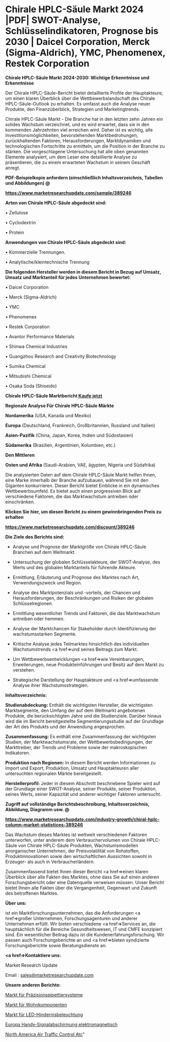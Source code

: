 # Chirale HPLC-Säule Markt 2024 |PDF| SWOT-Analyse, Schlüsselindikatoren, Prognose bis 2030 | Daicel Corporation, Merck (Sigma-Aldrich), YMC, Phenomenex, Restek Corporation

<strong>Chirale HPLC-Säule Markt 2024-2030: Wichtige Erkenntnisse und Erkenntnisse</strong>

Der Chirale HPLC-Säule-Bericht bietet detaillierte Profile der Hauptakteure, um einen klaren Überblick über die Wettbewerbslandschaft des Chirale HPLC-Säule-Outlook zu erhalten. Es umfasst auch die Analyse neuer Produkte, den Finanzüberblick, Strategien und Marketingtrends.

Chirale HPLC-Säule Markt - Die Branche hat in den letzten zehn Jahren ein solides Wachstum verzeichnet, und es wird erwartet, dass sie in den kommenden Jahrzehnten viel erreichen wird. Daher ist es wichtig, alle Investitionsmöglichkeiten, bevorstehenden Marktbedrohungen, zurückhaltenden Faktoren, Herausforderungen, Marktdynamiken und technologischen Fortschritte zu ermitteln, um die Position in der Branche zu stärken. Die vorgeschlagene Untersuchung hat alle oben genannten Elemente analysiert, um dem Leser eine detaillierte Analyse zu präsentieren, die zu einem erwarteten Wachstum in seinem Geschäft anregt.



<strong><b>PDF-Beispielkopie anfordern (einschließlich Inhaltsverzeichnis, Tabellen und Abbildungen) @ </b></strong>

<strong><a href=https://www.marketresearchupdate.com/sample/389246>

<strong>https://www.marketresearchupdate.com/sample/389246</u></a></strong></strong>



<strong>Arten von Chirale HPLC-Säule abgedeckt sind:</strong>

• Zellulose

• Cyclodextrin

• Protein



<strong>Anwendungen von Chirale HPLC-Säule abgedeckt sind:</strong>

• Kommerzielle Trennungen.

• Analytische/kleintechnische Trennung



<strong>Die folgenden Hersteller werden in diesem Bericht in Bezug auf Umsatz, Umsatz und Marktanteil für jedes Unternehmen bewertet:</strong>

• Daicel Corporation

• Merck (Sigma-Aldrich)

• YMC

• Phenomenex

• Restek Corporation

• Avantor Performance Materials

• Shinwa Chemical Industries

• Guangzhou Research and Creativity Biotechnology

• Sumika Chemical

• Mitsubishi Chemical

• Osaka Soda (Shiseido)



<strong>Chirale HPLC-Säule Marktbericht <a href=https://www.marketresearchupdate.com/buynow/389246>Kaufe jetzt</a></strong>



<strong>Regionale Analyse Für Chirale HPLC-Säule Märkte</strong>



<strong>Nordamerika</strong> (USA, Kanada und Mexiko)



<strong>Europa</strong> (Deutschland, Frankreich, Großbritannien, Russland und Italien)



<strong>Asien-Pazifik</strong> (China, Japan, Korea, Indien und Südostasien)



<strong>Südamerika</strong> (Brasilien, Argentinien, Kolumbien, etc.)



<strong>Den Mittleren</strong> 

<strong>Osten und Afrika</strong> (Saudi-Arabien, VAE, ägypten, Nigeria und Südafrika)

Die analysierten Daten auf dem Chirale HPLC-Säule Markt helfen Ihnen, eine Marke innerhalb der Branche aufzubauen, während Sie mit den Giganten konkurrieren. Dieser Bericht bietet Einblicke in ein dynamisches Wettbewerbsumfeld. Es bietet auch einen progressiven Blick auf verschiedene Faktoren, die das Marktwachstum antreiben oder einschränken.



<strong>Klicken Sie hier, um diesen Bericht zu einem gewinnbringenden Preis zu erhalten
</strong>

<strong><a href=https://www.marketresearchupdate.com/discount/389246>https://www.marketresearchupdate.com/discount/389246</b></u></strong></a>



<strong>Die Ziele des Berichts sind:</strong>

- Analyse und Prognose der Marktgröße von Chirale HPLC-Säule Branchen auf dem Weltmarkt.

- Untersuchung der globalen Schlüsselakteure, der SWOT-Analyse, des Werts und des globalen Marktanteils für führende Akteure.

- Ermittlung, Erläuterung und Prognose des Marktes nach Art, Verwendungszweck und Region.

- Analyse des Marktpotenzials und -vorteils, der Chancen und Herausforderungen, der Beschränkungen und Risiken der globalen Schlüsselregionen.

- Ermittlung wesentlicher Trends und Faktoren, die das Marktwachstum antreiben oder hemmen.

- Analyse der Marktchancen für Stakeholder durch Identifizierung der wachstumsstarken Segmente.

- Kritische Analyse jedes Teilmarktes hinsichtlich des individuellen Wachstumstrends <a href=>und</a> seines Beitrags zum Markt.

- Um Wettbewerbsentwicklungen <a href=>wie</a> Vereinbarungen, Erweiterungen, neue Produkteinführungen und Besitz auf dem Markt zu verstehen.

- Strategische Darstellung der Hauptakteure und <a href=>umfas</a>sende Analyse ihrer Wachstumsstrategien.



<strong>Inhaltsverzeichnis:</strong>



<strong>Studienabdeckung:</strong> Enthält die wichtigsten Hersteller, die wichtigsten Marktsegmente, den Umfang der auf dem Weltmarkt angebotenen Produkte, die berücksichtigten Jahre und die Studienziele. Darüber hinaus wird die im Bericht bereitgestellte Segmentierungsstudie auf der Grundlage der Art des Produkts und der Anwendung angesprochen.



<strong>Zusammenfassung:</strong> Es enthält eine Zusammenfassung der wichtigsten Studien, der Marktwachstumsrate, der Wettbewerbsbedingungen, der Markttreiber, der Trends und Probleme sowie der makroskopischen Indikatoren.



<strong>Produktion nach Regionen:</strong> In diesem Bericht werden Informationen zu Import und Export, Produktion, Umsatz und Hauptakteuren aller untersuchten regionalen Märkte bereitgestellt.



<strong>Herstellerprofil:</strong> Jeder in diesem Abschnitt beschriebene Spieler wird auf der Grundlage einer SWOT-Analyse, seiner Produkte, seiner Produktion, seines Werts, seiner Kapazität und anderer wichtiger Faktoren untersucht.



<strong><b>Zugriff auf vollständige Berichtsbeschreibung, Inhaltsverzeichnis, Abbildung, Diagramm usw. @ </b></strong>

<strong><a href=https://www.marketresearchupdate.com/industry-growth/chiral-hplc-column-market-statistices-389246>https://www.marketresearchupdate.com/industry-growth/chiral-hplc-column-market-statistices-389246</a></strong>

Das Wachstum dieses Marktes ist weltweit verschiedenen Faktoren unterworfen, unter anderem dem Verbrauchervolumen von Chirale HPLC-Säule von Chirale HPLC-Säule Produkten, Wachstumsmodellen anorganischer Unternehmen, der Preisvolatilität von Rohstoffen, Produktinnovationen sowie den wirtschaftlichen Aussichten sowohl in Erzeuger- als auch in Verbraucherländern.

Zusammenfassend bietet Ihnen dieser Bericht <a href=>einen</a> klaren Überblick über alle Fakten des Marktes, ohne dass Sie auf einen anderen Forschungsbericht oder eine Datenquelle verweisen müssen. Unser Bericht bietet Ihnen alle Fakten über die Vergangenheit, Gegenwart und Zukunft des betroffenen Marktes.



<strong>Über uns:</strong>

 ist ein Marktforschungsunternehmen, das die Anforderungen <a href=>großer</a> Unternehmen, Forschungsagenturen und anderer Unternehmen erfüllt. Wir bieten verschiedene <a href=>Services</a> an, die hauptsächlich für die Bereiche Gesundheitswesen, IT und CMFE konzipiert sind. Ein wesentlicher Beitrag dazu ist die Kundenerfahrungsforschung. Wir passen auch Forschungsberichte an und <a href=>bieten</a> syndizierte Forschungsberichte sowie Beratungsdienste an.



<strong><a href=>Kontaktiere uns:</a></strong>

Market Research Update

Email : sales@marketresearchupdate.com



<strong>Unsere anderen Berichte:</strong>

<a href=https://www.linkedin.com/pulse/precision-pipetting-system-market-analysis>Markt für Präzisionspipettiersysteme</a>

<a href=https://www.linkedin.com/pulse/residential-components-market-2023-remarking>Markt für Wohnkomponenten</a>

<a href=https://www.linkedin.com/pulse/led-obstruct-lighting-market-2023-analysis-growth-drivers>Markt für LED-Hindernisbeleuchtung</a>

<a href=https://www.linkedin.com/pulse/europe-cell-phone-signal-shielding-electromagnetic>Europa Handy-Signalabschirmung elektromagnetisch</a>

<a href=https://www.linkedin.com/pulse/north-america-air-traffic-control-atc>North America Air Traffic Control Atc</a>"

